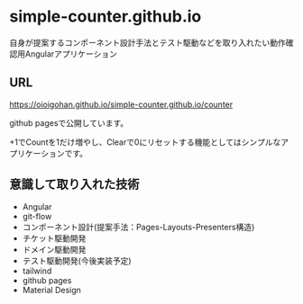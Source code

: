 # simple-counter.github.io
自身が提案するコンポーネント設計手法とテスト駆動などを取り入れたい動作確認用Angularアプリケーション

## URL

https://oioigohan.github.io/simple-counter.github.io/counter

github pagesで公開しています。

+1でCountを1だけ増やし、Clearで0にリセットする機能としてはシンプルなアプリケーションです。

## 意識して取り入れた技術

- Angular
- git-flow
- コンポーネント設計(提案手法：Pages-Layouts-Presenters構造)
- チケット駆動開発
- ドメイン駆動開発
- テスト駆動開発(今後実装予定)
- tailwind
- github pages
- Material Design
